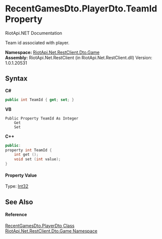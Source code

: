 # RecentGamesDto.PlayerDto.TeamId Property 
RiotApi.NET Documentation 

Team id associated with player.

**Namespace:**&nbsp;<a href="8f950157-2c97-623b-3bf4-ac8c4c87be7b">RiotApi.Net.RestClient.Dto.Game</a><br />**Assembly:**&nbsp;RiotApi.Net.RestClient (in RiotApi.Net.RestClient.dll) Version: 1.0.1.20531

## Syntax

**C#**<br />
``` C#
public int TeamId { get; set; }
```

**VB**<br />
``` VB
Public Property TeamId As Integer
	Get
	Set
```

**C++**<br />
``` C++
public:
property int TeamId {
	int get ();
	void set (int value);
}
```


#### Property Value
Type: <a href="http://msdn2.microsoft.com/en-us/library/td2s409d" target="_blank">Int32</a>

## See Also


#### Reference
<a href="75f4fb34-ccfd-ed09-8de4-77d52c08f154">RecentGamesDto.PlayerDto Class</a><br /><a href="8f950157-2c97-623b-3bf4-ac8c4c87be7b">RiotApi.Net.RestClient.Dto.Game Namespace</a><br />